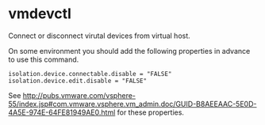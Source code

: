 vmdevctl
========

Connect or disconnect virutal devices from virtual host.

On some environment you should add the following properties in advance
to use this command.

    isolation.device.connectable.disable = "FALSE"
    isolation.device.edit.disable = "FALSE"

See http://pubs.vmware.com/vsphere-55/index.jsp#com.vmware.vsphere.vm_admin.doc/GUID-B8AEEAAC-5E0D-4A5E-974E-64FE81949AE0.html
for these properties.
